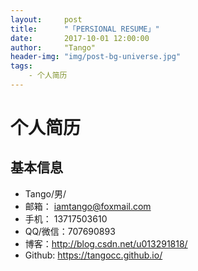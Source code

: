 ```yaml
---
layout:     post
title:      "「PERSIONAL RESUME」"
date:       2017-10-01 12:00:00
author:     "Tango"
header-img: "img/post-bg-universe.jpg"
tags:
    - 个人简历
---
```

# 个人简历

## 基本信息

- Tango/男/
- 邮箱： iamtango@foxmail.com
- 手机： 13717503610
- QQ/微信：707690893
- 博客：http://blog.csdn.net/u013291818/ 
- Github: https://tangocc.github.io/
